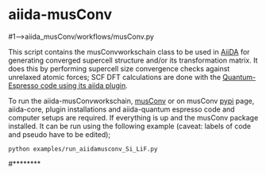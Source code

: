 # aiida-musConv

#1-->aiida_musConv/workflows/musConv.py

This script contains the musConvworkschain class to be used in [AiiDA](www.aiida.net)
for generating converged supercell structure and/or its transformation matrix. It does this
by performing supercell size convergence checks against unrelaxed atomic forces; SCF DFT calculations
are done with the [Quantum-Espresso code using its aiida plugin](https://aiida-quantumespresso.readthedocs.io/en/latest/).

To run the aiida-musConvworkschain, [musConv](https://github.com/positivemuon/musConv) or on musConv [pypi](https://pypi.org/project/musConv/0.0.1/) page, aiida-core, plugin installations and aiida-quantum espresso code and computer setups are required.
If everything is up and the musConv package installed. It can be run using the following example
(caveat: labels of code and pseudo have to be edited);

```python examples/run_aiidamusconv_Si_LiF.py```



#********
